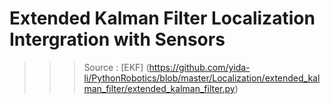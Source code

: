 # Extended Kalman Filter Localization Intergration with Sensors

> > > Source  : [EKF] (https://github.com/yida-li/PythonRobotics/blob/master/Localization/extended_kalman_filter/extended_kalman_filter.py)